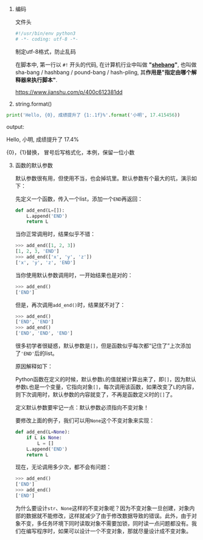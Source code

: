 1. 编码

   文件头

   ```python
   #!/usr/bin/env python3
   # -*- coding: utf-8 -*-
   ```

   制定utf-8格式，防止乱码

   在脚本中, 第一行以 `#!` 开头的代码, 在计算机行业中叫做 **"[shebang](https://links.jianshu.com/go?to=https%3A%2F%2Fen.wikipedia.org%2Fwiki%2FShebang_(Unix))"**, 也叫做 sha-bang / hashbang / pound-bang / hash-pling, 其**作用是"指定由哪个解释器来执行脚本"**.

   https://www.jianshu.com/p/400c612381dd

2. string.format()

```python
print('Hello, {0}, 成绩提升了 {1:.1f}%'.format('小明', 17.415456))
```

output:

Hello, 小明, 成绩提升了 17.4%

{0}，{1}替换， 冒号后写格式化，本例，保留一位小数

3. 函数的默认参数

   默认参数很有用，但使用不当，也会掉坑里。默认参数有个最大的坑，演示如下：

   先定义一个函数，传入一个list，添加一个`END`再返回：

   ```python
   def add_end(L=[]):
       L.append('END')
       return L
   ```

   当你正常调用时，结果似乎不错：

   ```python
   >>> add_end([1, 2, 3])
   [1, 2, 3, 'END']
   >>> add_end(['x', 'y', 'z'])
   ['x', 'y', 'z', 'END']
   ```

   当你使用默认参数调用时，一开始结果也是对的：

   ```python
   >>> add_end()
   ['END']
   ```

   但是，再次调用`add_end()`时，结果就不对了：

   ```python
   >>> add_end()
   ['END', 'END']
   >>> add_end()
   ['END', 'END', 'END']
   ```

   很多初学者很疑惑，默认参数是`[]`，但是函数似乎每次都“记住了”上次添加了`'END'`后的list。

   原因解释如下：

   Python函数在定义的时候，默认参数`L`的值就被计算出来了，即`[]`，因为默认参数`L`也是一个变量，它指向对象`[]`，每次调用该函数，如果改变了`L`的内容，则下次调用时，默认参数的内容就变了，不再是函数定义时的`[]`了。

    定义默认参数要牢记一点：默认参数必须指向不变对象！

   要修改上面的例子，我们可以用`None`这个不变对象来实现：

   ```python
   def add_end(L=None):
       if L is None:
           L = []
       L.append('END')
       return L
   ```

   现在，无论调用多少次，都不会有问题：

   ```python
   >>> add_end()
   ['END']
   >>> add_end()
   ['END']
   ```

   为什么要设计`str`、`None`这样的不变对象呢？因为不变对象一旦创建，对象内部的数据就不能修改，这样就减少了由于修改数据导致的错误。此外，由于对象不变，多任务环境下同时读取对象不需要加锁，同时读一点问题都没有。我们在编写程序时，如果可以设计一个不变对象，那就尽量设计成不变对象。